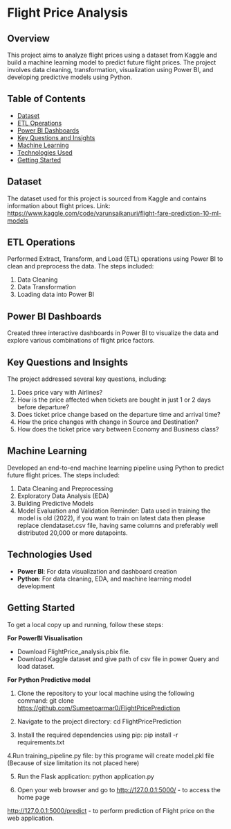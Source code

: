 # Flight Price Analysis

## Overview

This project aims to analyze flight prices using a dataset from Kaggle and build a machine learning model to predict future flight prices. The project involves data cleaning, transformation, visualization using Power BI, and developing predictive models using Python.

## Table of Contents
- [Dataset](##dataset)
- [ETL Operations](#etl-operations)
- [Power BI Dashboards](#power-bi-dashboards)
- [Key Questions and Insights](#key-questions-and-insights)
- [Machine Learning](#machine-learning)
- [Technologies Used](#technologies-used)
- [Getting Started](#getting-started)

## Dataset
The dataset used for this project is sourced from Kaggle and contains information about flight prices.
Link: https://www.kaggle.com/code/varunsaikanuri/flight-fare-prediction-10-ml-models

## ETL Operations
Performed Extract, Transform, and Load (ETL) operations using Power BI to clean and preprocess the data. The steps included:
1. Data Cleaning
2. Data Transformation
3. Loading data into Power BI

## Power BI Dashboards
Created three interactive dashboards in Power BI to visualize the data and explore various combinations of flight price factors. 

## Key Questions and Insights
The project addressed several key questions, including:
1. Does price vary with Airlines?
2. How is the price affected when tickets are bought in just 1 or 2 days before departure?
3. Does ticket price change based on the departure time and arrival time?
4. How the price changes with change in Source and Destination?
5. How does the ticket price vary between Economy and Business class?

## Machine Learning
Developed an end-to-end machine learning pipeline using Python to predict future flight prices. The steps included:
1. Data Cleaning and Preprocessing
2. Exploratory Data Analysis (EDA)
3. Building Predictive Models
4. Model Evaluation and Validation
Reminder: Data used in training the model is old (2022), if you want to train on latest data then please replace clendataset.csv file, having same columns and preferably well distributed 20,000 or more datapoints.

## Technologies Used
- **Power BI**: For data visualization and dashboard creation
- **Python**: For data cleaning, EDA, and machine learning model development

## Getting Started
To get a local copy up and running, follow these steps:

**For PowerBI Visualisation**
- Download FlightPrice_analysis.pbix file.
- Download Kaggle dataset and give path of csv file in power Query and load dataset.

**For Python Predictive model**
1. Clone the repository to your local machine using the following command:
git clone https://github.com/Sumeetparmar0/FlightPricePrediction

2. Navigate to the project directory:
cd FlightPricePrediction

3. Install the required dependencies using pip:
pip install -r requirements.txt

4.Run training_pipeline.py file:
by this programe will create model.pkl file (Because of size limitation its not placed here)

5. Run the Flask application:
python application.py

6. Open your web browser and go to
http://127.0.0.1:5000/ - to access the home page

http://127.0.0.1:5000/predict - to perform prediction of Flight price on the web application.

